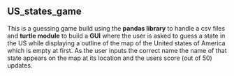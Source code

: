 ## US_states_game
This is a guessing game build using the **pandas library** to handle a csv files and **turtle module** to build a **GUI** where the user is asked to guess
a state in the US while displaying a outline of the map of the United states of America which is empty at first. As the user inputs the correct name the
 name of that state appears on the map at its location and the users score (out of 50) updates.
